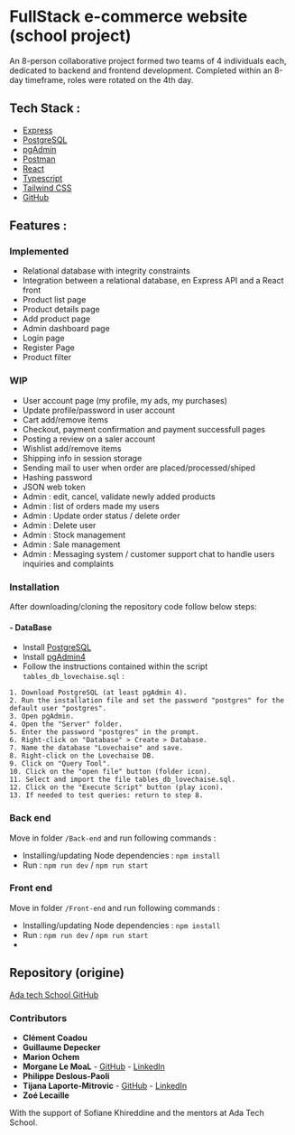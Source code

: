 # FullStack e-commerce website (school project)
An 8-person collaborative project formed two teams of 4 individuals each, dedicated to backend and frontend development. Completed within an 8-day timeframe, roles were rotated on the 4th day.


## Tech Stack :

* [Express](https://expressjs.com/) 
* [PostgreSQL](https://www.postgresql.org/)
* [pgAdmin](https://www.pgadmin.org/)
* [Postman](https://www.postman.com/)
* [React](https://react.dev/)
* [Typescript](https://www.typescriptlang.org/)
* [Tailwind CSS](https://tailwindcss.com/)
* [GitHub](https://github.com/)


## Features :

### Implemented

* Relational database with integrity constraints
* Integration between a relational database, en Express API and a React front
* Product list page
* Product details page
* Add product page 
* Admin dashboard page 
* Login page
* Register Page
* Product filter


### WIP

* User account page (my profile, my ads, my purchases)
* Update profile/password in user account
* Cart add/remove items
* Checkout, payment confirmation and payment successfull pages
* Posting a review on a saler account 
* Wishlist add/remove items
* Shipping info in session storage
* Sending mail to user when order are placed/processed/shiped
* Hashing password
* JSON web token 
* Admin : edit, cancel, validate newly added products
* Admin : list of orders made my users
* Admin : Update order status / delete order
* Admin : Delete user
* Admin : Stock management
* Admin : Sale management
* Admin : Messaging system / customer support chat to handle users inquiries and complaints 


### Installation

After downloading/cloning the repository code follow below steps:


#### - DataBase

- Install [PostgreSQL](https://www.postgresql.org/) 
- Install [pgAdmin4](https://www.pgadmin.org/) 
- Follow the instructions contained within the script `tables_db_lovechaise.sql` :

```
1. Download PostgreSQL (at least pgAdmin 4).
2. Run the installation file and set the password "postgres" for the default user "postgres".
3. Open pgAdmin.
4. Open the "Server" folder.
5. Enter the password "postgres" in the prompt.
6. Right-click on "Database" > Create > Database.
7. Name the database "Lovechaise" and save.
8. Right-click on the Lovechaise DB.
9. Click on "Query Tool".
10. Click on the "open file" button (folder icon).
11. Select and import the file tables_db_lovechaise.sql.
12. Click on the "Execute Script" button (play icon).
13. If needed to test queries: return to step 8.
```

### Back end

Move in folder `/Back-end` and run following commands : 

- Installing/updating Node dependencies : `npm install`
- Run : `npm run dev` /  `npm run start` 

### Front end

Move in folder `/Front-end` and run following commands : 

- Installing/updating Node dependencies : `npm install`
- Run : `npm run dev` /  `npm run start`
- 

## Repository (origine)

[Ada tech School GitHub](https://github.com/adatechschool/projet-plateforme-de-vente-de-meubles-adalovechaises)

### Contributors

* **Clément Coadou**
* **Guillaume Depecker**
* **Marion Ochem**
* **Morgane Le MoaL** - [GitHub](https://github.com/M0nline) - [LinkedIn](https://www.linkedin.com/in/morganelemoal/)
* **Philippe Deslous-Paoli**
* **Tijana Laporte-Mitrovic** - [GitHub](https://github.com/Tiki102) - [LinkedIn](https://www.linkedin.com/in/tijana-laporte-mitrovic-b13859152/)
* **Zoé Lecaille**

With the support of Sofiane Khireddine and the mentors at Ada Tech School.




